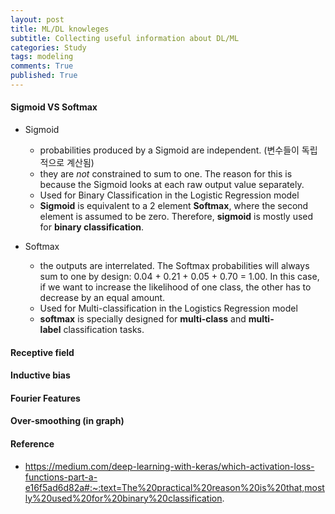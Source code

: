 ```yaml
---
layout: post
title: ML/DL knowleges
subtitle: Collecting useful information about DL/ML
categories: Study
tags: modeling
comments: True
published: True
---
```


#### Sigmoid VS Softmax 
- Sigmoid 
    - probabilities produced by a Sigmoid are independent. (변수들이 독립적으로 계산됨) <br>
    - they are *not* constrained to sum to one. The reason for this is because the Sigmoid looks at each raw output value separately. <br>
    - Used for Binary Classification in the Logistic Regression model <br>
    - **Sigmoid** is equivalent to a 2 element **Softmax**, where the second element is assumed to be zero. Therefore, **sigmoid** is mostly used for **binary classification**.

- Softmax 
    - the outputs are interrelated. The Softmax probabilities will always sum to one by design: 0.04 + 0.21 + 0.05 + 0.70 = 1.00. In this case, if we want to increase the likelihood of one class, the other has to decrease by an equal amount. <br>
    - Used for Multi-classification in the Logistics Regression model <br>
    - **softmax** is specially designed for **multi-class** and **multi-label** classification tasks. <br>

#### Receptive field 

#### Inductive bias

#### Fourier Features 

#### Over-smoothing (in graph)

#### Reference 
- https://medium.com/deep-learning-with-keras/which-activation-loss-functions-part-a-e16f5ad6d82a#:~:text=The%20practical%20reason%20is%20that,mostly%20used%20for%20binary%20classification.
